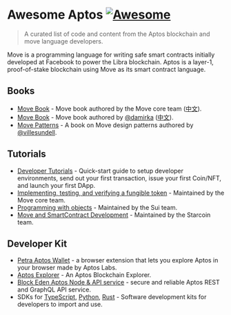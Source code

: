 # Awesome Aptos [![Awesome](https://awesome.re/badge.svg)](https://awesome.re)

> A curated list of code and content from the Aptos blockchain and move language developers.

Move is a programming language for writing safe smart contracts initially developed at Facebook to power the Libra blockchain. Aptos is a layer-1, proof-of-stake blockchain using Move as its smart contract language.


## Books

- [Move Book](https://move-language.github.io/move/) - Move book authored by the Move core team ([中文](https://github.com/move-language/move/tree/main/language/documentation/book/translations/move-book-zh)).
- [Move Book](https://move-book.com/) - Move book authored by [@damirka](https://github.com/damirka) ([中文](https://move-book.com/cn/)).
- [Move Patterns](https://www.move-patterns.com/) - A book on Move design patterns authored by [@villesundell](https://github.com/villesundell).

## Tutorials

- [Developer Tutorials](https://aptos.dev/tutorials/aptos-quickstarts) - Quick-start guide to setup developer environments, send out your first transaction, issue your first Coin/NFT, and launch your first DApp.
- [Implementing, testing, and verifying a fungible token](https://github.com/move-language/move/tree/main/language/documentation/tutorial) - Maintained by the Move core team.
- [Programming with objects](https://docs.sui.io/build/programming-with-objects) - Maintained by the Sui team.
- [Move and SmartContract Development](https://starcoinorg.github.io/starcoin-cookbook/docs/move/) - Maintained by the Starcoin team.


## Developer Kit

- [Petra Aptos Wallet](https://chrome.google.com/webstore/detail/petra-aptos-wallet/ejjladinnckdgjemekebdpeokbikhfci) -  a browser extension that lets you explore Aptos in your browser made by Aptos Labs.
- [Aptos Explorer](https://explorer.aptoslabs.com/) - An Aptos Blockchain Explorer.
- [Block Eden Aptos Node & API service](http://blockeden.xyz/) - secure and reliable Aptos REST and GraphQL API service.
- SDKs for [TypeScript](https://aptos.dev/sdks/ts-sdk/index), [Python](https://aptos.dev/sdks/python-sdk), [Rust](https://aptos.dev/sdks/rust-sdk) - Software development kits for developers to import and use.
